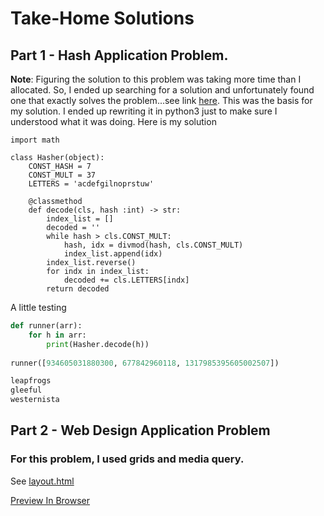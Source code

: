 # Take-Home Solutions

## Part 1 - Hash Application Problem.
**Note**: Figuring the solution to this problem was taking more time than I allocated. So, I ended up searching for a solution and unfortunately found one that exactly solves the problem...see link [here](https://gist.github.com/srph/925ba1ba511fb5348443). This was the basis for my solution. I ended up rewriting it in python3 just to make sure I understood what it was doing. Here is my solution

```python3
import math

class Hasher(object):
    CONST_HASH = 7
    CONST_MULT = 37
    LETTERS = 'acdefgilnoprstuw'
    
    @classmethod
    def decode(cls, hash :int) -> str:
        index_list = []
        decoded = ''
        while hash > cls.CONST_MULT:
            hash, idx = divmod(hash, cls.CONST_MULT)
            index_list.append(idx)
        index_list.reverse()
        for indx in index_list:
            decoded += cls.LETTERS[indx]
        return decoded
```

A little testing
```python
def runner(arr):
    for h in arr:
        print(Hasher.decode(h))
        
runner([934605031880300, 677842960118, 1317985395605002507])

leapfrogs
gleeful
westernista
```

 

## Part 2 - Web Design Application Problem

### For this problem, I used grids and media query.

See [layout.html](https://github.com/magicInSeattle/cstats-take-home/blob/master/layout.html) 

[Preview In Browser](https://htmlpreview.github.io/?https://raw.githubusercontent.com/magicInSeattle/cstats-take-home/master/layout.html?token=AC3RXSWSTWYFCKCS36FO6XLAVQK7Q)
